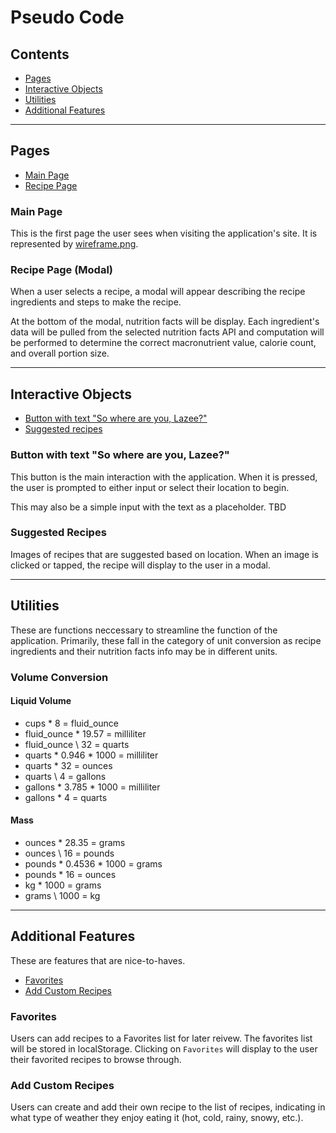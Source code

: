 # Pseudo Code

## Contents

- [Pages](#pages)
- [Interactive Objects](#interactive-objects)
- [Utilities](#utilities)
- [Additional Features](#additional-features)

---

## Pages

- [Main Page](#main-page)
- [Recipe Page](#recipe-page)

### Main Page

This is the first page the user sees when visiting the application's site. It is represented by [wireframe.png](./assets/images/wireframe.png).

### Recipe Page (Modal)

When a user selects a recipe, a modal will appear describing the recipe ingredients and steps to make the recipe.

At the bottom of the modal, nutrition facts will be display. Each ingredient's data will be pulled from the selected nutrition facts API and computation will be performed to determine the correct macronutrient value, calorie count, and overall portion size.

---

## Interactive Objects

- [Button with text "So where are you, Lazee?"](#Button-with-text-"So-where-are-you,-Lazee?")
- [Suggested recipes](#suggested-recipes)

### Button with text "So where are you, Lazee?"

This button is the main interaction with the application. When it is pressed, the user is prompted to either input or select their location to begin.

This may also be a simple input with the text as a placeholder. TBD

### Suggested Recipes

Images of recipes that are suggested based on location. When an image is clicked or tapped, the recipe will display to the user in a modal.

---

## Utilities

These are functions neccessary to streamline the function of the application. Primarily, these fall in the category of unit conversion as recipe ingredients and their nutrition facts info may be in different units.

### Volume Conversion

#### Liquid Volume

- cups * 8 = fluid_ounce
- fluid_ounce \* 19.57 = milliliter
- fluid_ounce \ 32 = quarts
- quarts \* 0.946 \* 1000 = milliliter
- quarts \* 32 = ounces
- quarts \ 4 = gallons
- gallons \* 3.785 \* 1000 = milliliter
- gallons \* 4 = quarts

#### Mass

- ounces \* 28.35 = grams
- ounces \ 16 = pounds
- pounds \* 0.4536 \* 1000 = grams
- pounds \* 16 = ounces
- kg \* 1000 = grams
- grams \ 1000 = kg

---

## Additional Features

These are features that are nice-to-haves.

- [Favorites](#favorites)
- [Add Custom Recipes](#add-custom-recipes)

### Favorites

Users can add recipes to a Favorites list for later reivew. The favorites list will be stored in localStorage. Clicking on `Favorites` will display to the user their favorited recipes to browse through.

### Add Custom Recipes

Users can create and add their own recipe to the list of recipes, indicating in what type of weather they enjoy eating it (hot, cold, rainy, snowy, etc.).
